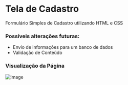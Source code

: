 # Tela de Cadastro
Formulário Simples de Cadastro utilizando HTML e CSS
### Possíveis alterações futuras:
* Envio de informações para um banco de dados
* Validação de Conteúdo

### Visualização da Página
![image](https://github.com/giovannirmartins/telaCadastro/assets/39406741/e972e7d3-ae5e-4486-bb23-fe1f310f8688)
